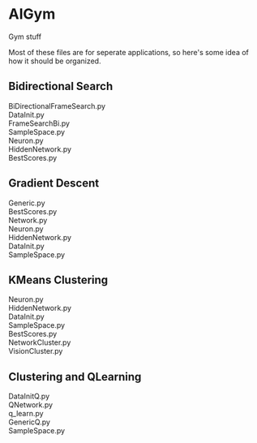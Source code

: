 # AIGym
Gym stuff

Most of these files are for seperate applications, so here's some idea of how it should be organized.


## Bidirectional Search

BiDirectionalFrameSearch.py  
DataInit.py   
FrameSearchBi.py  
SampleSpace.py  
Neuron.py  
HiddenNetwork.py  
BestScores.py  

## Gradient Descent
Generic.py  
BestScores.py  
Network.py  
Neuron.py  
HiddenNetwork.py  
DataInit.py    
SampleSpace.py  

## KMeans Clustering
Neuron.py  
HiddenNetwork.py  
DataInit.py  
SampleSpace.py  
BestScores.py  
NetworkCluster.py  
VisionCluster.py  

## Clustering and QLearning
DataInitQ.py  
QNetwork.py  
q_learn.py  
GenericQ.py  
SampleSpace.py  



